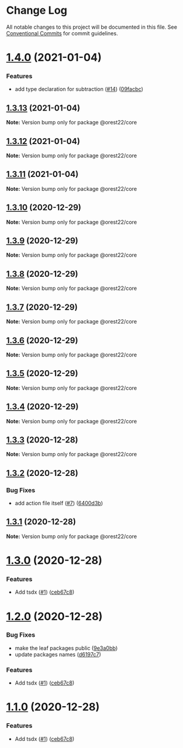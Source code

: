 # Change Log

All notable changes to this project will be documented in this file.
See [Conventional Commits](https://conventionalcommits.org) for commit guidelines.

# [1.4.0](https://github.com/orest22/lerna-example/compare/v1.3.13...v1.4.0) (2021-01-04)


### Features

* add type declaration for subtraction ([#14](https://github.com/orest22/lerna-example/issues/14)) ([09facbc](https://github.com/orest22/lerna-example/commit/09facbcccc911b7c88c685b1352b79709c63007c))





## [1.3.13](https://github.com/orest22/lerna-example/compare/v1.3.12...v1.3.13) (2021-01-04)

**Note:** Version bump only for package @orest22/core





## [1.3.12](https://github.com/orest22/lerna-example/compare/v1.3.11...v1.3.12) (2021-01-04)

**Note:** Version bump only for package @orest22/core





## [1.3.11](https://github.com/orest22/lerna-example/compare/v1.3.10...v1.3.11) (2021-01-04)

**Note:** Version bump only for package @orest22/core





## [1.3.10](https://github.com/orest22/lerna-example/compare/v1.3.8...v1.3.10) (2020-12-29)

**Note:** Version bump only for package @orest22/core





## [1.3.9](https://github.com/orest22/lerna-example/compare/v1.3.8...v1.3.9) (2020-12-29)

**Note:** Version bump only for package @orest22/core





## [1.3.8](https://github.com/orest22/lerna-example/compare/v1.3.7...v1.3.8) (2020-12-29)

**Note:** Version bump only for package @orest22/core





## [1.3.7](https://github.com/orest22/lerna-example/compare/v1.3.6...v1.3.7) (2020-12-29)

**Note:** Version bump only for package @orest22/core





## [1.3.6](https://github.com/orest22/lerna-example/compare/v1.3.5...v1.3.6) (2020-12-29)

**Note:** Version bump only for package @orest22/core





## [1.3.5](https://github.com/orest22/lerna-example/compare/v1.3.4...v1.3.5) (2020-12-29)

**Note:** Version bump only for package @orest22/core





## [1.3.4](https://github.com/orest22/lerna-example/compare/v1.3.3...v1.3.4) (2020-12-29)

**Note:** Version bump only for package @orest22/core





## [1.3.3](https://github.com/orest22/lerna-example/compare/v1.3.2...v1.3.3) (2020-12-28)

**Note:** Version bump only for package @orest22/core





## [1.3.2](https://github.com/orest22/lerna-example/compare/v1.3.1...v1.3.2) (2020-12-28)


### Bug Fixes

* add action file itself ([#7](https://github.com/orest22/lerna-example/issues/7)) ([6400d3b](https://github.com/orest22/lerna-example/commit/6400d3baa9308a682463eda3fa2e97b15d69d764))





## [1.3.1](https://github.com/orest22/lerna-example/compare/v1.3.0...v1.3.1) (2020-12-28)

**Note:** Version bump only for package @orest22/core





# [1.3.0](https://github.com/orest22/lerna-example/compare/v1.0.0...v1.3.0) (2020-12-28)


### Features

* Add tsdx ([#1](https://github.com/orest22/lerna-example/issues/1)) ([ceb67c8](https://github.com/orest22/lerna-example/commit/ceb67c87515167a32de0d4335932a1d5a7089512))





# [1.2.0](https://github.com/orest22/lerna-example/compare/v1.0.0...v1.2.0) (2020-12-28)


### Bug Fixes

* make the leaf packages public ([9e3a0bb](https://github.com/orest22/lerna-example/commit/9e3a0bb24fceee55f7b6eb712c8cd60a57978238))
* update packages names ([d6197c7](https://github.com/orest22/lerna-example/commit/d6197c7dcc6b1244e20a4f2310ba5aa002d7929c))


### Features

* Add tsdx ([#1](https://github.com/orest22/lerna-example/issues/1)) ([ceb67c8](https://github.com/orest22/lerna-example/commit/ceb67c87515167a32de0d4335932a1d5a7089512))





# [1.1.0](https://github.com/orest22/lerna-example/compare/v1.0.0...v1.1.0) (2020-12-28)


### Features

* Add tsdx ([#1](https://github.com/orest22/lerna-example/issues/1)) ([ceb67c8](https://github.com/orest22/lerna-example/commit/ceb67c87515167a32de0d4335932a1d5a7089512))
